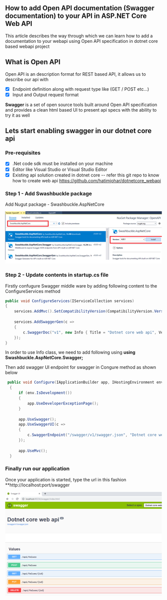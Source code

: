 <h2> How to add Open API documentation (Swagger documentation) to your API in ASP.NET Core Web API </h2>
This article describes the way through which we can learn how to add a documentation to your webapi using Open API specification in dotnet core based webapi project

<h2>What is Open API</h2>
Open API is an description format for REST based API, it allows us to describe our api with <br/>

- [x] Endpoint definition along with request type like (GET / POST etc...)
- [x] Input and Output request format

**Swagger** is a set of open source tools built around Open API specification and provides a clean html based UI to present api specs with the ability to try it as well

<h2> Lets start enabling swagger in our dotnet core api </h2>

<h3> Pre-requisites </h3>

- [x] .Net code sdk must be installed on your machine 
- [x] Editor like Visual Studio or Visual Studio Editor
- [x] Existing api solution created in dotnet core -- refer this git repo to know how to create web api https://github.com/hatimjohar/dotnetcore_webapi 

<h3> Step 1 - Add Swashbuckle package</h3>

Add Nugut package - Swashbuckle.AspNetCore

![Swashbuckle](https://github.com/hatimjohar/Dotnetcore_OpenAPI/blob/master/OpenAPI/images/swashbuckle.png)

<h3> Step 2 - Update contents in startup.cs file</h3>

Firstly confugure Swagger middle ware by adding following content to the ConfigureServices method

```c#
public void ConfigureServices(IServiceCollection services)
{
    services.AddMvc().SetCompatibilityVersion(CompatibilityVersion.Version_2_1);

    services.AddSwaggerGen(c =>
    {
        c.SwaggerDoc("v1", new Info { Title = "Dotnet core web api", Version = "v1" });
    });
}
```

In order to use Info class, we need to add following using **using Swashbuckle.AspNetCore.Swagger;**  <br/> 

Then add swagger UI endpoint for swagger in Congure method as shown below

```c#
 public void Configure(IApplicationBuilder app, IHostingEnvironment env)
  {
      if (env.IsDevelopment())
      {
          app.UseDeveloperExceptionPage();
      }

      app.UseSwagger();
      app.UseSwaggerUI(c =>
      {
          c.SwaggerEndpoint("/swagger/v1/swagger.json", "Dotnet core web api v1");
      });

      app.UseMvc();
  }
```

<h3> Finally run our application </h3>

Once your application is started, type the url in this fashion **http://localhost:port/swagger

![Swagger UI](https://github.com/hatimjohar/Dotnetcore_OpenAPI/blob/master/OpenAPI/images/swagger-ui.png)
